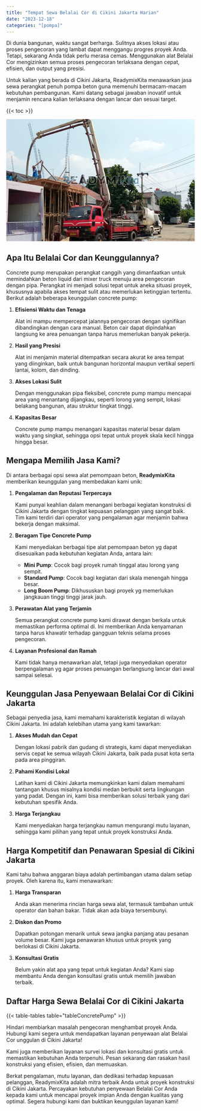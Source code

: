 ```yaml
---
title: "Tempat Sewa Belalai Cor di Cikini Jakarta Harian"
date: "2023-12-18"
categories: "[pompa]"
---
```


Di dunia bangunan, waktu sangat berharga. Sulitnya akses lokasi atau proses pengecoran yang lambat dapat menggangu progres proyek Anda. Tetapi, sekarang Anda tidak perlu merasa cemas. Menggunakan alat Belalai Cor mengizinkan semua proses pengecoran terlaksana dengan cepat, efisien, dan output yang presisi.

Untuk kalian yang berada di Cikini Jakarta, ReadymixKita menawarkan jasa sewa perangkat penuh pompa beton guna memenuhi bermacam-macam kebutuhan pembangunan. Kami datang sebagai jawaban inovatif untuk menjamin rencana kalian terlaksana dengan lancar dan sesuai target.

{{< toc >}}

![Tempat Sewa Belalai Cor di Cikini Jakarta Harian](/images/pompa/sewa-pompa-23.jpg)

## Apa Itu Belalai Cor dan Keunggulannya?

Concrete pump merupakan perangkat canggih yang dimanfaatkan untuk memindahkan beton liquid dari mixer truck menuju area pengecoran dengan pipa. Perangkat ini menjadi solusi tepat untuk aneka situasi proyek, khususnya apabila akses tempat sulit atau memerlukan ketinggian tertentu. Berikut adalah beberapa keunggulan concrete pump:

1. **Efisiensi Waktu dan Tenaga**

   Alat ini mampu mempercepat jalannya pengecoran dengan signifikan dibandingkan dengan cara manual. Beton cair dapat dipindahkan langsung ke area penuangan tanpa harus memerlukan banyak pekerja.

2. **Hasil yang Presisi**

   Alat ini menjamin material ditempatkan secara akurat ke area tempat yang diinginkan, baik untuk bangunan horizontal maupun vertikal seperti lantai, kolom, dan dinding.

3. **Akses Lokasi Sulit**

   Dengan menggunakan pipa fleksibel, concrete pump mampu mencapai area yang menantang dijangkau, seperti lorong yang sempit, lokasi belakang bangunan, atau struktur tingkat tinggi.

4. **Kapasitas Besar**

   Concrete pump mampu menangani kapasitas material besar dalam waktu yang singkat, sehingga opsi tepat untuk proyek skala kecil hingga hingga besar.

## Mengapa Memilih Jasa Kami?

Di antara berbagai opsi sewa alat pemompaan beton, **ReadymixKita** memberikan keunggulan yang membedakan kami unik:

1. **Pengalaman dan Reputasi Terpercaya**

   Kami punyai keahlian dalam menangani berbagai kegiatan konstruksi di Cikini Jakarta dengan tingkat kepuasan pelanggan yang sangat baik. Tim kami terdiri dari operator yang pengalaman agar menjamin bahwa bekerja dengan maksimal.

2. **Beragam Tipe Concrete Pump**

   Kami menyediakan berbagai tipe alat pemompaan beton yg dapat disesuaikan pada kebutuhan kegiatan Anda, antara lain:
   - **Mini Pump**: Cocok bagi proyek rumah tinggal atau lorong yang sempit.
   - **Standard Pump**: Cocok bagi kegiatan dari skala menengah hingga besar.
   - **Long Boom Pump**: Dikhususkan bagi proyek yg memerlukan jangkauan tinggi tinggi jarak jauh.

3. **Perawatan Alat yang Terjamin**

   Semua perangkat concrete pump kami dirawat dengan berkala untuk memastikan performa optimal di. Ini memberikan Anda kenyamanan tanpa harus khawatir terhadap gangguan teknis selama proses pengecoran.

4. **Layanan Profesional dan Ramah**

   Kami tidak hanya menawarkan alat, tetapi juga menyediakan operator berpengalaman yg agar proses penuangan berlangsung lancar dari awal sampai selesai.

## Keunggulan Jasa Penyewaan Belalai Cor di Cikini Jakarta

Sebagai penyedia jasa, kami memahami karakteristik kegiatan di wilayah Cikini Jakarta. Ini adalah kelebihan utama yang kami tawarkan:

1. **Akses Mudah dan Cepat**

   Dengan lokasi pabrik dan gudang di strategis, kami dapat menyediakan servis cepat ke semua wilayah Cikini Jakarta, baik pada pusat kota serta pada area pinggiran.

2. **Pahami Kondisi Lokal**

   Latihan kami di Cikini Jakarta memungkinkan kami dalam memahami tantangan khusus misalnya kondisi medan berbukit serta lingkungan yang padat. Dengan ini, kami bisa memberikan solusi terbaik yang dari kebutuhan spesifik Anda.

3. **Harga Terjangkau**

   Kami menyediakan harga terjangkau namun mengurangi mutu layanan, sehingga kami pilihan yang tepat untuk proyek konstruksi Anda.

## Harga Kompetitif dan Penawaran Spesial di Cikini Jakarta

Kami tahu bahwa anggaran biaya adalah pertimbangan utama dalam setiap proyek. Oleh karena itu, kami menawarkan:

1. **Harga Transparan**

   Anda akan menerima rincian harga sewa alat, termasuk tambahan untuk operator dan bahan bakar. Tidak akan ada biaya tersembunyi.

2. **Diskon dan Promo**

   Dapatkan potongan menarik untuk sewa jangka panjang atau pesanan volume besar. Kami juga penawaran khusus untuk proyek yang berlokasi di Cikini Jakarta.

3. **Konsultasi Gratis**

   Belum yakin alat apa yang tepat untuk kegiatan Anda? Kami siap membantu Anda dengan konsultasi gratis untuk memilih jawaban terbaik.

## Daftar Harga Sewa Belalai Cor di Cikini Jakarta

{{< table-tables table="tableConcretePump" >}}

Hindari membiarkan masalah pengecoran menghambat proyek Anda. Hubungi kami segera untuk mendapatkan layanan penyewaan alat Belalai Cor unggulan di Cikini Jakarta!

Kami juga memberikan layanan survei lokasi dan konsultasi gratis untuk memastikan kebutuhan Anda terpenuhi. Pesan sekarang dan rasakan hasil konstruksi yang efisien, efisien, dan memuaskan.

Berkat pengalaman, mutu layanan, dan dedikasi terhadap kepuasan pelanggan, ReadymixKita adalah mitra terbaik Anda untuk proyek konstruksi di Cikini Jakarta. Percayakan kebutuhan penyewaan Belalai Cor Anda kepada kami untuk mencapai proyek impian Anda dengan kualitas yang optimal. Segera hubungi kami dan buktikan keunggulan layanan kami!